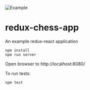 ![Example](https://user-images.githubusercontent.com/2781777/43051194-472c015e-8dec-11e8-8a71-a352a97953c8.gif)

# redux-chess-app
An example redux-react application

```
npm install
npm run server
```
Open browser to http://localhost:8080/

To run tests:
```
npm test
```
